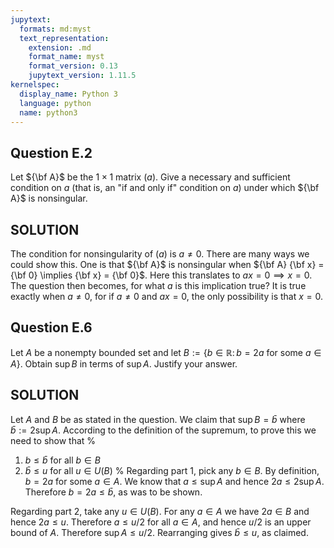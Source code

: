 ```yaml
---
jupytext:
  formats: md:myst
  text_representation:
    extension: .md
    format_name: myst
    format_version: 0.13
    jupytext_version: 1.11.5
kernelspec:
  display_name: Python 3
  language: python
  name: python3
---
```


## Question E.2

Let ${\bf A}$ be the $1 \times 1$ matrix $(a)$. Give a necessary and
sufficient condition on $a$ (that is, an "if and only if" condition on
$a$) under which ${\bf A}$ is nonsingular.

## SOLUTION

The condition for nonsingularity of $(a)$ is $a \ne 0$. There are many
ways we could show this. One is that ${\bf A}$ is nonsingular when ${\bf A}
{\bf x} = {\bf 0} \implies {\bf x} = {\bf 0}$. Here this translates to
$ax = 0 \implies x = 0$. The question then becomes, for what $a$ is this
implication true? It is true exactly when $a \ne 0$, for if $a
\ne 0$ and $ax=0$, the only possibility is that $x=0$.



## Question E.6

Let $A$ be a nonempty bounded set and let $B := \{ b \in \mathbb{R} \colon b = 2a \text{ for some } a \in A\}$.
Obtain $\sup B$ in terms of $\sup A$. Justify your answer.


## SOLUTION

Let $A$ and $B$ be as stated in the question. We claim that $\sup B =
\bar b$ where $\bar b := 2 \sup A$. According to the definition of the
supremum, to prove this we need to show that
%
1. $b \leq \bar b$ for all $b \in B$
9. $\bar b \leq u$ for all $u \in U(B)$
%
Regarding part 1, pick any $b \in B$. By definition, $b = 2a$ for some $a
\in A$. We know that $a \leq \sup A$ and hence $2 a \leq 2 \sup A$.
Therefore $b = 2a \leq \bar b$, as was to be shown.

Regarding part 2, take any $u \in U(B)$. For any $a \in A$ we have $2a
\in B$ and hence $2a \leq u$. Therefore $a \leq u/2$ for all $a \in A$,
and hence $u/2$ is an upper bound of $A$. Therefore $\sup A \leq u/2$.
Rearranging gives $\bar b \leq u$, as claimed.





